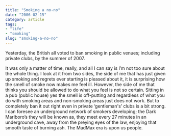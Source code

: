 ```yaml
---
title: "Smoking a no-no"
date: "2006-02-15"
category: article
tags:
- "life"
- "smoking"
slug: "smoking-a-no-no"
---
```


Yesterday, the British all voted to ban smoking in public venues; including private clubs, by the summer of 2007. 

It was only a matter of time, really, and all I can say is I’m not too sure about the whole thing. I look at it from two sides, the side of me that has just given up smoking and regrets ever starting is pleased about it, it is surprising how the smell of smoke now makes me feel ill. However, the side of me that thinks you should be allowed to do what you feel is not so certain. Sitting in a pub (public house) yes the smell is off-putting and regardless of what you do with smoking areas and non-smoking areas just does not work. But to completely ban it out right even in private ‘gentleman's’ clubs is a bit strong. I can foresee an underground network of smokers developing; the Dark Marlboro’s they will be known as, they meet every 27 minutes in an underground cave, away from the preying eyes of the law, enjoying that smooth taste of burning ash. The MadMax era is upon us people.
